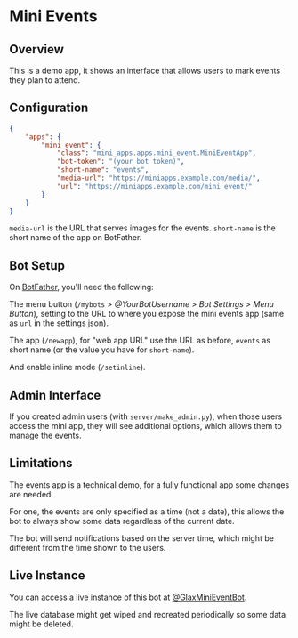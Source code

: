 Mini Events
===========

## Overview

This is a demo app, it shows an interface that allows users to mark events they plan to attend.

## Configuration

```json
{
    "apps": {
        "mini_event": {
            "class": "mini_apps.apps.mini_event.MiniEventApp",
            "bot-token": "(your bot token)",
            "short-name": "events",
            "media-url": "https://miniapps.example.com/media/",
            "url": "https://miniapps.example.com/mini_event/"
        }
    }
}
```

`media-url` is the URL that serves images for the events.
`short-name` is the short name of the app on BotFather.

## Bot Setup

On [BotFather](https://t.me/BotFather), you'll need the following:

The menu button (`/mybots` > _@YourBotUsername_ > _Bot Settings_ > _Menu Button_), setting to the URL
to where you expose the mini events app (same as `url` in the settings json).

The app (`/newapp`), for "web app URL" use the URL as before, `events` as short name (or the value you have for `short-name`).

And enable inline mode (`/setinline`).

## Admin Interface

If you created admin users (with `server/make_admin.py`), when those users
access the mini app, they will see additional options, which allows them to manage
the events.


## Limitations

The events app is a technical demo, for a fully functional app some changes are needed.

For one, the events are only specified as a time (not a date), this allows the bot
to always show some data regardless of the current date.

The bot will send notifications based on the server time, which might be different from the time shown to the users.


## Live Instance

You can access a live instance of this bot at [@GlaxMiniEventBot](https://t.me/GlaxMiniEventBot).

The live database might get wiped and recreated periodically so some data might be deleted.

